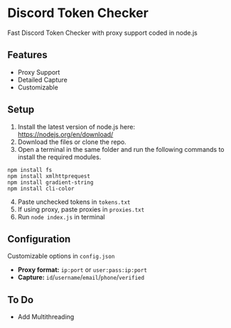 # Discord Token Checker

Fast Discord Token Checker with proxy support coded in node.js

## Features
* Proxy Support
* Detailed Capture
* Customizable

## Setup
1. Install the latest version of node.js here: https://nodejs.org/en/download/
2. Download the files or clone the repo.
3. Open a terminal in the same folder and run the following commands to install the required modules.

```npm install line-reader
npm install fs
npm install xmlhttprequest
npm install gradient-string
npm install cli-color
```
4. Paste unchecked tokens in `tokens.txt`
5. If using proxy, paste proxies in `proxies.txt`
5. Run `node index.js` in terminal

## Configuration
Customizable options in `config.json`
* **Proxy format:** `ip:port` or `user:pass:ip:port`
* **Capture:** `id`/`username`/`email`/`phone`/`verified`

## To Do
* Add Multithreading
